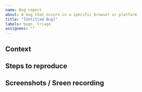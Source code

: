 ```yaml
---
name: Bug report
about: A bug that occurs in a specific browser or platform
title: "[Untitled Bug]"
labels: bugs, triage
assignees: ""
---
```


## Context

<!-- Provide any relevant context and other information, such as operating system and/or browser. -->

## Steps to reproduce

<!-- Provide the steps to reproduce the issue you experience
1. Click on Markets page
2. Click on singular pool
3. App crashes (see screenshot)
-->

## Screenshots / Sreen recording

<!-- Screenshots and/or screen recordings really go a long way to explain
something and help us to tackle the issue. (We use loom for this https://www.loom.com/) -->

